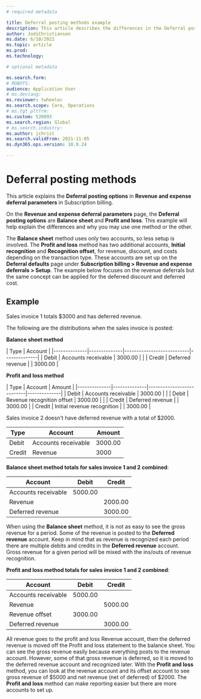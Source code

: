 ```yaml
---
# required metadata

title: Deferral posting methods example
description: This article describes the differences in the Deferral posting methods in Revenue and expense deferrals in Subscription billing. 
author: JodiChristiansen
ms.date: 6/10/2022
ms.topic: article
ms.prod: 
ms.technology: 

# optional metadata

ms.search.form:  
# ROBOTS: 
audience: Application User
# ms.devlang: 
ms.reviewer: twheeloc
ms.search.scope: Core, Operations
# ms.tgt_pltfrm: 
ms.custom: 539093
ms.search.region: Global
# ms.search.industry: 
ms.author: jchrist
ms.search.validFrom: 2021-11-05
ms.dyn365.ops.version: 10.0.24

---
```


# Deferral posting methods

This article explains the **Deferral posting options** in **Revenue and expense deferral parameters** in Subscription billing. 

On the **Revenue and expense deferral parameters** page, the **Deferral posting options** are **Balance sheet** and **Profit and loss**. This example will help explain the differences and why you may use one method or the other. 

The **Balance sheet** method uses only two accounts, so less setup is involved. The **Profit and loss** method has two additional accounts, **Initial recognition** and **Recognition offset**, for revenue, discount, and costs depending on the transaction type. These accounts are set up on the **Deferral defaults** page under **Subscription billing > Revenue and expense deferrals > Setup**. The example below focuses on the revenue deferrals but the same concept can be applied for the deferred discount and deferred cost. 

## Example 

Sales invoice 1 totals $3000 and has deferred revenue. 

The following are the distributions when the sales invoice is posted: 

**Balance sheet method**

| Type | Account | 
|--------------|--------------|---------------------------|--------------|
| Debit | Accounts receivable | 3000.00 | |
| Credit | Deferred revenue | | 3000.00 |

**Profit and loss method**

| Type | Account | Amount  |
|--------------|--------------|---------------------------|--------------|
| Debit | Accounts receivable | 3000.00 | |
| Debit | Revenue recognition offset | 3000.00 | |
| Credit | Deferred revenue | | 3000.00 |
| Credit | Initial revenue recognition | | 3000.00 |

Sales invoice 2 doesn't have deferred revenue with a total of $2000.   

| Type | Account | Amount |
|--------------|--------------|---------------------------|
| Debit | Accounts receivable | 3000.00 | 
| Credit | Revenue | 3000 |

**Balance sheet method totals for sales invoice 1 and 2 combined**:

| Account | Debit | Credit |
|--------------|--------------|---------------------------|
| Accounts receivable | 5000.00 | |
| Revenue | | 2000.00 |
| Deferred revenue | | 3000.00 |

When using the **Balance sheet** method, it is not as easy to see the gross revenue for a period. Some of the revenue is posted to the **Deferred revenue** account. Keep in mind that as revenue is recognized each period there are multiple debits and credits in the **Deferred revenue** account. Gross revenue for a given period will be mixed with the ins/outs of revenue recognition. 

**Profit and loss method totals for sales invoice 1 and 2 combined**:

| Account | Debit | Credit |
|--------------|--------------|-------------------|
| Accounts receivable | 5000.00 | |
| Revenue | | 5000.00 |
| Revenue offset | 3000.00 | |
| Deferred revenue | | 3000.00 |

All revenue goes to the profit and loss Revenue account, then the deferred revenue is moved off the Profit and loss statement to the balance sheet. You can see the gross revenue easily because everything posts to the revenue account. However, some of that gross revenue is deferred, so it is moved to the deferred revenue account and recognized later. With the **Profit and loss** method, you can look at the revenue account and its offset account to see gross revenue of $5000 and net revenue (net of deferred) of $2000. The **Profit and loss** method can make reporting easier but there are more accounts to set up. 


